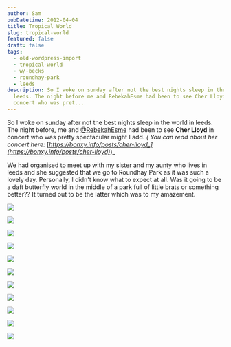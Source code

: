 ```yaml
---
author: Sam
pubDatetime: 2012-04-04
title: Tropical World
slug: tropical-world
featured: false
draft: false
tags:
  - old-wordpress-import
  - tropical-world
  - w/-becks
  - roundhay-park
  - leeds
description: So I woke on sunday after not the best nights sleep in the world in
  leeds. The night before me and RebekahEsme had been to see Cher Lloyd in
  concert who was pret...
---
```

So I woke on sunday after not the best nights sleep in the world in leeds. The night before, me and [@RebekahEsme](http://rebekahesme.com) had been to see **Cher Lloyd** in concert who was pretty spectacular might I add. _( You can read about her concert here:_ [_https://bonxy.info/posts/cher-lloyd_](https://bonxy.info/posts/cher-lloyd)_)_

We had organised to meet up with my sister and my aunty who lives in leeds and she suggested that we go to Roundhay Park as it was such a lovely day. Personally, I didn't know what to expect at all. Was it going to be a daft butterfly world in the middle of a park full of little brats or something better?? It turned out to be the latter which was to my amazement.

![](/assets/2012/2012-04-04-tropical-world-DSC_0039.JPG)

![](/assets/2012/2012-04-04-tropical-world-DSC_0056.JPG)

![](/assets/2012/2012-04-04-tropical-world-DSC_0082.JPG)

![](/assets/2012/2012-04-04-tropical-world-DSC_0100.JPG)

![](/assets/2012/2012-04-04-tropical-world-DSC_0111.JPG)

![](/assets/2012/2012-04-04-tropical-world-DSC_0121.JPG)

![](/assets/2012/2012-04-04-tropical-world-DSC_0140.JPG)

![](/assets/2012/2012-04-04-tropical-world-DSC_0198.JPG)

![](/assets/2012/2012-04-04-tropical-world-DSC_0209.JPG)

![](/assets/2012/2012-04-04-tropical-world-DSC_0221.JPG)

![](/assets/2012/2012-04-04-tropical-world-DSC_0233.JPG)